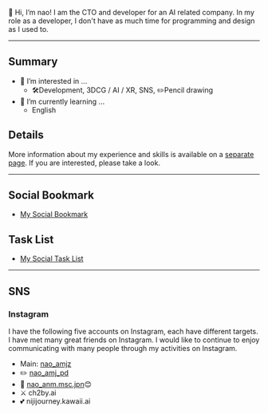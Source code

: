 👋 Hi, I’m nao! I am the CTO and developer for an AI related company. 
In my role as a developer, I don't have as much time for programming and design as I used to.

---

## Summary
- 👀 I’m interested in ...
  - 🛠️Development, 3DCG / AI / XR, SNS, ✏️Pencil drawing
- 🌱 I’m currently learning ...
  - English

## Details
More information about my experience and skills is available on a [separate page](Details.md). If you are interested, please take a look.

---

## Social Bookmark
- [My Social Bookmark](https://github.com/nao-amj/my-social-bookmark/issues)

## Task List
- [My Social Task List](https://github.com/users/nao-amj/projects/4)

---

## SNS
### Instagram
I have the following five accounts on Instagram, each have different targets. I have met many great friends on Instagram. I would like to continue to enjoy communicating with many people through my activities on Instagram.

- Main: [nao_amjz](https://www.instagram.com/nao_amjz/)
- ✏️ [nao_amj_pd](https://www.instagram.com/nao_amj_pd/)
- 🎵 [nao_anm.msc.jpn](https://www.instagram.com/nao_anm.msc.jpn/)😊
- ⚔️ ch2by.ai
- 💕 nijijourney.kawaii.ai


 




<!---
nao-anm-msc-jpn/nao-anm-msc-jpn is a ✨ special ✨ repository because its `README.md` (this file) appears on your GitHub profile.
You can click the Preview link to take a look at your changes.
--->
